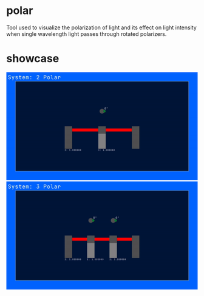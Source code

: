 # polar
Tool used to visualize the polarization of light and its effect on light intensity when
single wavelength light passes through rotated polarizers.

# showcase
![2 Polarizer Setup](showcase/2polar.gif)
![3 Polarizer Setup](showcase/3polar.gif)